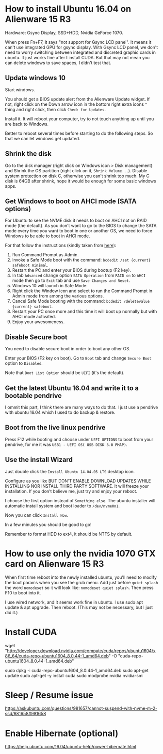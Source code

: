 # How to install Ubuntu 16.04 on Alienware 15 R3

Hardware: Gsync Display, SSD+HDD, Nvidia GeForce 1070.

When press Fn+F7, it says "not support for Gsync LCD panel". It means it can't use integrated GPU for gsync display.
With Gsync LCD panel, we don't need to worry switching between integrated and discreted graphic cards in ubuntu.
It just works fine after I install CUDA. But that may not mean you can delete windows to save spaces, I didn't test that.

## Update windows 10 
Start windows.

You should get a BIOS update alert from the Alienware Update widget. If not,
right click on the Down arrow icon in the bottom right extra icons `^` thing and 
right click, then click `Check for Updates`.

Install it. It will reboot your computer, try to not touch anything up until
you are back to Windows.

Better to reboot several times before starting to do the following steps. So that we can let windows get updated.

## Shrink the disk
Go to the disk manager (right click on Windows icon > Disk management) and
Shrink the OS partition (right click on it, `Shrink Volume...`). 
Disable system protection on disk C, otherwise you can't shrink too much. 
My C disk is 64GB after shrink, hope it would be enough for some basic windows apps.

## Get Windows to boot on AHCI mode (SATA options)
For Ubuntu to see the NVME disk it needs to boot on AHCI not on RAID mode (the default).
As you don't want to go to the BIOS to change the SATA mode every time you want to boot
in one or another OS, we need to force Windows to be able to boot in AHCI mode.

For that follow the instructions (kindly taken from [here](http://www.tenforums.com/drivers-hardware/15006-attn-ssd-owners-enabling-ahci-mode-after-windows-10-installation.html)):

1. Run Command Prompt as Admin.
2. Invoke a Safe Mode boot with the command: `bcdedit /set {current} safeboot minimal`.
3. Restart the PC and enter your BIOS during bootup (F2 key).
4. In tab `Advanced` change option `SATA Operation` from `RAID on` to `AHCI` mode then go to `Exit` tab and use `Save Changes and Reset`.
5. Windows 10 will launch in Safe Mode.
6. Right click the Window icon and select to run the Command Prompt in Admin mode from among the various options.
7. Cancel Safe Mode booting with the command: `bcdedit /deletevalue {current} safeboot`.
8. Restart your PC once more and this time it will boot up normally but with AHCI mode activated.
9. Enjoy your awesomeness.


## Disable Secure boot
You need to disable secure boot in order to boot any other OS.

Enter your BIOS (F2 key on boot). Go to `Boot` tab and change `Secure Boot` option to `Disabled`.

Note that `Boot List Option` should be `UEFI` (it's the default).

## Get the latest Ubuntu 16.04 and write it to a bootable pendrive
I ommit this part, I think there are many ways to do that.
I just use a pendrive with ubuntu 16.04 which I used to do backup & restore.

## Boot from the live linux pendrive
Press F12 while booting and choose under `UEFI OPTIONS` to boot from your pendrive, for me it was
`USB1 - UEFI OS( USB DISK 3.0 PMAP)`.

## Use the install Wizard
Just double click the `Install Ubuntu 14.04.05 LTS` desktop icon.

Configure as you like BUT DON'T ENABLE DOWNLOAD UPDATES WHILE INSTALLING NOR INSTALL THIRD PARTY SOFTWARE. It will freeze your installation. If you don't believe me, just try and enjoy your reboot.

I choose the first option instead of `Something else`.
The ubuntu installer will automatic install system and boot loader to `/dev/nvme0n1`.

Now you can click `Install Now`.

In a few minutes you should be good to go!

Remember to format HDD to ext4, it should be NTFS by default.

# How to use only the nvidia 1070 GTX card on Alienware 15 R3
When first time reboot into the newly installed ubuntu, you'll need to modify the boot params when you see the grub menu.
Add just before `quiet splash` the word `nomodeset` so it will look like:
`nomodeset quiet splash`. Then press F10 to boot into it.

I use wired network, and it seems work fine in ubuntu.
I use sudo apt update & apt upgrade. Then reboot. (This may not be necessary, but I just did it.)

# Install CUDA

wget "http://developer.download.nvidia.com/compute/cuda/repos/ubuntu1604/x86_64/cuda-repo-ubuntu1604_8.0.44-1_amd64.deb" -O "cuda-repo-ubuntu1604_8.0.44-1_amd64.deb"

sudo dpkg -i cuda-repo-ubuntu1604_8.0.44-1_amd64.deb
sudo apt-get update
sudo apt-get -y install cuda
sudo modprobe nvidia
nvidia-smi

# Sleep / Resume issue

https://askubuntu.com/questions/981657/cannot-suspend-with-nvme-m-2-ssd/981658#981658

# Enable Hibernate (optional)

https://help.ubuntu.com/16.04/ubuntu-help/power-hibernate.html
